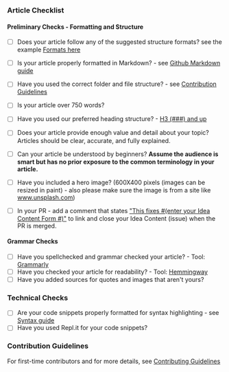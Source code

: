 ### Article Checklist
#### Preliminary Checks - Formatting and Structure 
- [ ] Does your article follow any of the suggested structure formats? see the example [Formats here](https://github.com/section-io/engineering-education/blob/master/CONTRIBUTING.md#example-format-structure)
- [ ] Is your article properly formatted in Markdown? - see [Github Markdown guide](https://github.com/adam-p/markdown-here/wiki/Markdown-Cheatsheet)
- [ ] Have you used the correct folder and file structure? - see [Contribution Guidelines](https://github.com/section-io/engineering-education/blob/master/CONTRIBUTING.md)
- [ ] Is your article over 750 words?
- [ ] Have you used our preferred heading structure? - [H3 (###) and up](https://github.com/adam-p/markdown-here/wiki/Markdown-Cheatsheet#headers)
- [ ] Does your article provide enough value and detail about your topic? Articles should be clear, accurate, and fully explained.
- [ ] Can your article be understood by beginners? **Assume the audience is smart but has no prior exposure to the common terminology in your article.**
- [ ] Have you included a hero image? (600X400 pixels (images can be resized in paint) - also please make sure the image is from a site like www.unsplash.com)
- [ ] In your PR - add a comment that states ["This fixes #(enter your Idea Content Form #)"](https://youtu.be/TKJ4RdhyB5Y?t=278) to link and close your Idea Content (issue) when the PR is merged.
      

#### Grammar Checks
- [ ] Have you spellchecked and grammar checked your article? - Tool: [Grammarly](https://grammarly.com)
- [ ] Have you checked your article for readability? - Tool: [Hemmingway](http://www.hemingwayapp.com/)
- [ ] Have you added sources for quotes and images that aren't yours?

### Technical Checks
- [ ] Are your code snippets properly formatted for syntax highlighting - see [Syntax guide](https://gohugo.io/content-management/syntax-highlighting/)
- [ ] Have you used Repl.it for your code snippets?

### Contribution Guidelines
For first-time contributors and for more details, see [Contributing Guidelines](https://github.com/section-io/engineering-education/blob/master/CONTRIBUTING.md)
